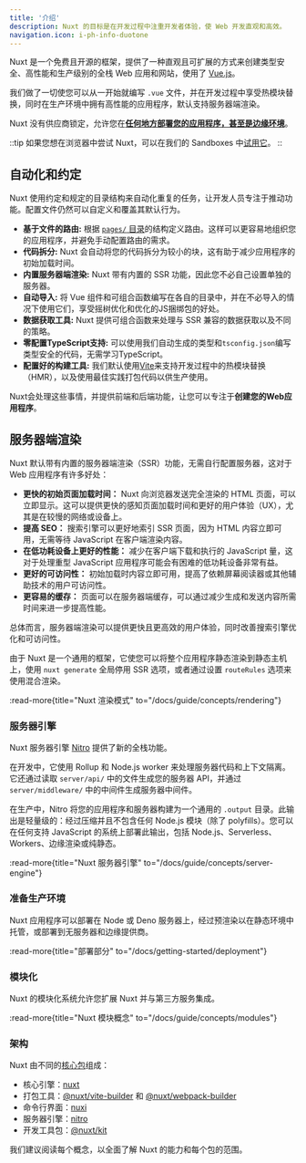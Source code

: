 ```yaml
---
title: '介绍'
description: Nuxt 的目标是在开发过程中注重开发者体验，使 Web 开发直观和高效。
navigation.icon: i-ph-info-duotone
---
```


Nuxt 是一个免费且开源的框架，提供了一种直观且可扩展的方式来创建类型安全、高性能和生产级别的全栈 Web 应用和网站，使用了 [Vue.js](https://vuejs.org)。

我们做了一切使您可以从一开始就编写 `.vue` 文件，并在开发过程中享受热模块替换，同时在生产环境中拥有高性能的应用程序，默认支持服务器端渲染。

Nuxt 没有供应商锁定，允许您在[**任何地方部署您的应用程序，甚至是边缘环境**](/blog/nuxt-on-the-edge)。

::tip
如果您想在浏览器中尝试 Nuxt，可以在我们的 Sandboxes 中[试用它](/docs/getting-started/installation#play-online)。
::

## 自动化和约定

Nuxt 使用约定和规定的目录结构来自动化重复的任务，让开发人员专注于推动功能。配置文件仍然可以自定义和覆盖其默认行为。

- **基于文件的路由:** 根据 [`pages/` 目录](/docs/guide/directory-structure/pages)的结构定义路由。这样可以更容易地组织您的应用程序，并避免手动配置路由的需求。
- **代码拆分:** Nuxt 会自动将您的代码拆分为较小的块，这有助于减少应用程序的初始加载时间。
- **内置服务器端渲染:** Nuxt 带有内置的 SSR 功能，因此您不必自己设置单独的服务器。
- **自动导入:** 将 Vue 组件和可组合函数编写在各自的目录中，并在不必导入的情况下使用它们，享受摇树优化和优化的JS捆绑包的好处。
- **数据获取工具:** Nuxt 提供可组合函数来处理与 SSR 兼容的数据获取以及不同的策略。
- **零配置TypeScript支持:** 可以使用我们自动生成的类型和`tsconfig.json`编写类型安全的代码，无需学习TypeScript。
- **配置好的构建工具:** 我们默认使用[Vite](https://vitejs.dev)来支持开发过程中的热模块替换（HMR），以及使用最佳实践打包代码以供生产使用。

Nuxt会处理这些事情，并提供前端和后端功能，让您可以专注于**创建您的Web应用程序**。

## 服务器端渲染

Nuxt 默认带有内置的服务器端渲染（SSR）功能，无需自行配置服务器，这对于 Web 应用程序有许多好处：

- **更快的初始页面加载时间：** Nuxt 向浏览器发送完全渲染的 HTML 页面，可以立即显示。这可以提供更快的感知页面加载时间和更好的用户体验（UX），尤其是在较慢的网络或设备上。
- **提高 SEO：** 搜索引擎可以更好地索引 SSR 页面，因为 HTML 内容立即可用，无需等待 JavaScript 在客户端渲染内容。
- **在低功耗设备上更好的性能：** 减少在客户端下载和执行的 JavaScript 量，这对于处理重型 JavaScript 应用程序可能会有困难的低功耗设备非常有益。
- **更好的可访问性：** 初始加载时内容立即可用，提高了依赖屏幕阅读器或其他辅助技术的用户可访问性。
- **更容易的缓存：** 页面可以在服务器端缓存，可以通过减少生成和发送内容所需时间来进一步提高性能。

总体而言，服务器端渲染可以提供更快且更高效的用户体验，同时改善搜索引擎优化和可访问性。

由于 Nuxt 是一个通用的框架，它使您可以将整个应用程序静态渲染到静态主机上，使用 `nuxt generate` 全局停用 SSR 选项，或者通过设置 `routeRules` 选项来使用混合渲染。

:read-more{title="Nuxt 渲染模式" to="/docs/guide/concepts/rendering"}

### 服务器引擎

Nuxt 服务器引擎 [Nitro](https://nitro.unjs.io) 提供了新的全栈功能。

在开发中，它使用 Rollup 和 Node.js worker 来处理服务器代码和上下文隔离。它还通过读取 `server/api/` 中的文件生成您的服务器 API，并通过 `server/middleware/` 中的中间件生成服务器中间件。

在生产中，Nitro 将您的应用程序和服务器构建为一个通用的 `.output` 目录。此输出是轻量级的：经过压缩并且不包含任何 Node.js 模块（除了 polyfills）。您可以在任何支持 JavaScript 的系统上部署此输出，包括 Node.js、Serverless、Workers、边缘渲染或纯静态。

:read-more{title="Nuxt 服务器引擎" to="/docs/guide/concepts/server-engine"}

### 准备生产环境

Nuxt 应用程序可以部署在 Node 或 Deno 服务器上，经过预渲染以在静态环境中托管，或部署到无服务器和边缘提供商。

:read-more{title="部署部分" to="/docs/getting-started/deployment"}

### 模块化

Nuxt 的模块化系统允许您扩展 Nuxt 并与第三方服务集成。

:read-more{title="Nuxt 模块概念" to="/docs/guide/concepts/modules"}

### 架构

Nuxt 由不同的[核心包](https://github.com/nuxt/nuxt/tree/main/packages)组成：

- 核心引擎：[nuxt](https://github.com/nuxt/nuxt/tree/main/packages/nuxt)
- 打包工具：[@nuxt/vite-builder](https://github.com/nuxt/nuxt/tree/main/packages/vite) 和 [@nuxt/webpack-builder](https://github.com/nuxt/nuxt/tree/main/packages/webpack)
- 命令行界面：[nuxi](https://github.com/nuxt/nuxt/tree/main/packages/nuxi)
- 服务器引擎：[nitro](https://github.com/unjs/nitro)
- 开发工具包：[@nuxt/kit](https://github.com/nuxt/nuxt/tree/main/packages/kit)

我们建议阅读每个概念，以全面了解 Nuxt 的能力和每个包的范围。
